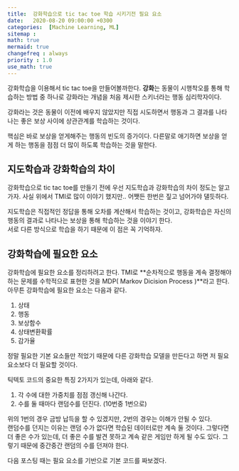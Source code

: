 ```yaml
---
title:  강화학습으로 tic tac toe 학습 시키기전 필요 요소
date:   2020-08-20 09:00:00 +0300
categories:  [Machine Learning, ML]
sitemap :
math: true
mermaid: true
changefreq : always
priority : 1.0
use_math: true
---
```


강화학습을 이용해서 tic tac toe을 만들어볼까한다. 
**강화**는 동물이 시행착오를 통해 학습하는 방법 중 하나로 강화라는 개념을 처음 제시한 스키너라는 행동 심리학자이다.  

강화라는 것은 동물이 이전에 배우지 않았지만 직접 시도하면서 행동과 그 결과를 나타나는 좋은 보상 사이에 상관관계를 학습하는 것이다.  

핵심은 바로 보상을 얻게해주는 행동의 빈도의 증가이다. 다른말로 애기하면 보상을 얻게 하는 행동을 점점 더 많이 하도록 학습하는 것을 말한다.

## 지도학습과 강화학습의 차이

강화학습으로 tic tac toe를 만들기 전에 우선 지도학습과 강화학습의 차이 정도는 알고 가자. 사실 위에서 TMI로 많이 이야기 했지만.. 어쨋든 한번은 짚고 넘어가야 댈듯하다.  

지도학습은 직접적인 정답을 통해 오차를 계산해서 학습하는 것이고, 강화학습은 자신의 행동의 결과로 나타나는 보상을 통해 학습하는 것을 이야기 한다.   
서로 다른 방식으로 학습을 하기 때문에 이 점은 꼭 기억하자.

## 강화학습에 필요한 요소

강화학습에 필요한 요소를 정리하려고 한다. TMI로 **순차적으로 행동을 계속 결정해야하는 문제를 수학적으로 표현한 것을 MDP( Markov Dicision Process )**라고 한다. 아무튼 강화학습에 필요한 요소는 다음과 같다.

1. 상태
2. 행동
3. 보상함수
4. 상태변환확률
5. 감가율

정말 필요한 기본 요소들만 적었기 때문에 다른 강화학습 모델을 만든다고 하면 저 필요 요소보다 더 필요할 것이다.  

틱텍토 코드의 중요한 특징 2가지가 있는데, 아래와 같다.

1. 각 수에 대한 가중치를 점점 갱신해 나간다.
2. 수를 둘 때마다 랜덤수를 던진다. (10번중 1번으로)

위의 1번의 경우 금방 납득을 할 수 있겠지만, 2번의 경우는 이해가 안될 수 있다.  
랜덤수를 던지는 이유는 랜덤 수가 없다면 학습된 데이터로만 계속 둘 것이다. 그렇다면 더 좋은 수가 있는데, 더 좋은 수를 발견 못하고 계속 같은 게임만 하게 될 수도 있다. 그렇기 때문에 중간중간 랜덤의 수를 던져야 한다. 

다음 포스팅 때는 필요 요소를 기반으로 기본 코드를 짜보겠다. 